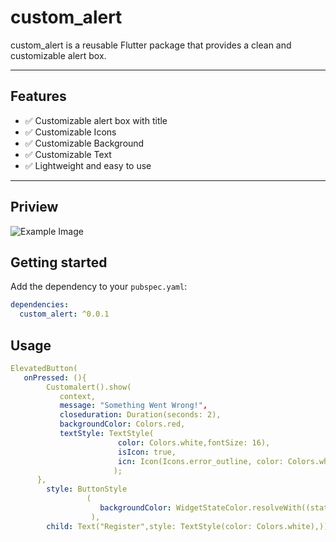 # custom_alert
custom_alert is a reusable Flutter package that provides a clean and customizable alert box.

---

## Features

- ✅ Customizable alert box with title
- ✅ Customizable Icons
- ✅ Customizable Background
- ✅ Customizable Text
- ✅ Lightweight and easy to use

---

## Priview
![Example Image](https://github.com/DKsanjana/progress_step/blob/master/assets/Priview.jpg?raw=true)

## Getting started

Add the dependency to your `pubspec.yaml`:

```yaml
dependencies:
  custom_alert: ^0.0.1


```

## Usage
```yaml
ElevatedButton(
   onPressed: (){
        Customalert().show(
           context,
           message: "Something Went Wrong!",
           closeduration: Duration(seconds: 2),
           backgroundColor: Colors.red,
           textStyle: TextStyle(
                        color: Colors.white,fontSize: 16),
                        isIcon: true,
                        icn: Icon(Icons.error_outline, color: Colors.white, size: 30
                       );
      },
        style: ButtonStyle
                 (
                    backgroundColor: WidgetStateColor.resolveWith((states)=> Colors.green)
                  ),
        child: Text("Register",style: TextStyle(color: Colors.white),))

